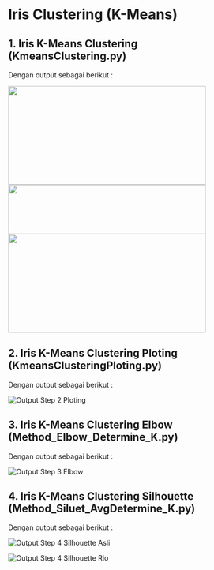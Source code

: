 # Iris Clustering (K-Means)

## 1. Iris K-Means Clustering (KmeansClustering.py)
Dengan output sebagai berikut :

<img src="https://user-images.githubusercontent.com/52452132/121651750-28fd7780-cac5-11eb-85fa-cb9396ead75c.PNG" width="400" height="200"> 
<img src="https://user-images.githubusercontent.com/52452132/121651752-2a2ea480-cac5-11eb-8a6a-a5054201e30c.PNG" width="400" height="100"> 
<img src="https://user-images.githubusercontent.com/52452132/121651755-2ac73b00-cac5-11eb-8d1a-ad1fd578b845.PNG" width="400" height="200">

## 2. Iris K-Means Clustering Ploting (KmeansClusteringPloting.py)
Dengan output sebagai berikut :

![Output Step 2 Ploting](https://user-images.githubusercontent.com/52452132/121655736-079e8a80-cac9-11eb-9a98-a6b1be388684.png)

## 3. Iris K-Means Clustering Elbow (Method_Elbow_Determine_K.py)
Dengan output sebagai berikut :

![Output Step 3 Elbow](https://user-images.githubusercontent.com/52452132/121656013-42082780-cac9-11eb-810f-93ce464a4410.png)

## 4. Iris K-Means Clustering Silhouette  (Method_Siluet_AvgDetermine_K.py)
Dengan output sebagai berikut :

![Output Step 4 Silhouette Asli](https://user-images.githubusercontent.com/52452132/121656203-767be380-cac9-11eb-9419-27262539cac4.jpg)

![Output Step 4 Silhouette Rio](https://user-images.githubusercontent.com/52452132/121656211-77ad1080-cac9-11eb-8058-8d8f8a2a64dd.png)



